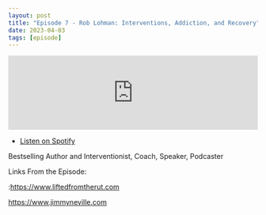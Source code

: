 ```yaml
---
layout: post
title: "Episode 7 - Rob Lohman: Interventions, Addiction, and Recovery"
date: 2023-04-03
tags: [episode]
---
```


<iframe src="https://player.rss.com/jimmyneville/893085" style="width: 100%" title="The Jimmy Neville Podcast" frameborder="0" allow="accelerometer; autoplay; clipboard-write; encrypted-media; gyroscope; picture-in-picture" allowfullscreen><a href="https://rss.com/podcasts/jimmyneville/893085/">#7 - Rob Lohman: Interventions, Addiction, and Recovery | RSS.com</a></iframe>

- [Listen on Spotify](https://open.spotify.com/episode/1N6jqsfG30wiBhsE7LmaMr)

Bestselling Author and Interventionist, Coach, Speaker, Podcaster

Links From the Episode:

:https://www.liftedfromtherut.com

https://www.jimmyneville.com
